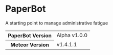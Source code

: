 # PaperBot
A starting point to manage administrative fatigue

<table>
  <tbody>
    <tr>
      <th>PaperBot Version</th>
      <td>Alpha v1.0.0</td>
    </tr>
    <tr>
      <th>Meteor Version</th>
      <td>v1.4.1.1</td>
    </tr>
  </tbody>
</table>
